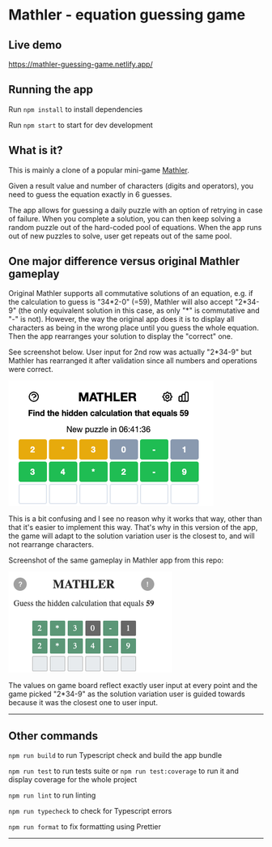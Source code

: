 # Mathler - equation guessing game

## Live demo

https://mathler-guessing-game.netlify.app/

## Running the app

Run `npm install` to install dependencies

Run `npm start` to start for dev development

## What is it?

This is mainly a clone of a popular mini-game [Mathler](https://www.mathler.com/).

Given a result value and number of characters (digits and operators), you need to guess the equation exactly in 6 guesses.

The app allows for guessing a daily puzzle with an option of retrying in case of failure. When you complete a solution, you can then keep solving a random puzzle out of the hard-coded pool of equations. When the app runs out of new puzzles to solve, user get repeats out of the same pool.

## One major difference versus original Mathler gameplay

Original Mathler supports all commutative solutions of an equation, e.g. if the calculation to guess is "34\*2-0" (=59), Mathler will also accept "2\*34-9" (the only equivalent solution in this case, as only "\*" is commutative and "-" is not).
However, the way the original app does it is to display all characters as being in the wrong place until you guess the whole equation. Then the app rearranges your solution to display the "correct" one.

See screenshot below. User input for 2nd row was actually "2\*34-9" but Mathler has rearranged it after validation since all numbers and operations were correct.

![Original Mathler app](.github/original-mathler.png)

This is a bit confusing and I see no reason why it works that way, other than that it's easier to implement this way. That's why in this version of the app, the game will adapt to the solution variation user is the closest to, and will not rearrange characters.

Screenshot of the same gameplay in Mathler app from this repo:

![This Mathler app](.github/this-mathler.png)

The values on game board reflect exactly user input at every point and the game picked "2\*34-9" as the solution variation user is guided towards because it was the closest one to user input.

---

## Other commands

`npm run build` to run Typescript check and build the app bundle

`npm run test` to run tests suite or `npm run test:coverage` to run it and display coverage for the whole project

`npm run lint` to run linting

`npm run typecheck` to check for Typescript errors

`npm run format` to fix formatting using Prettier

---
